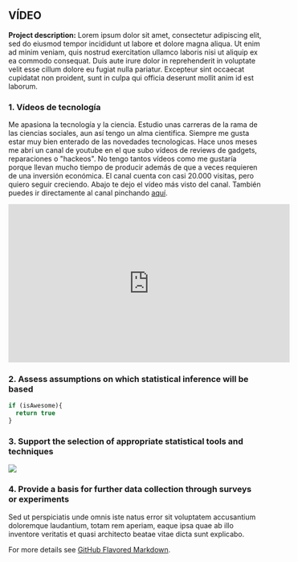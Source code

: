 ## VÍDEO

**Project description:** Lorem ipsum dolor sit amet, consectetur adipiscing elit, sed do eiusmod tempor incididunt ut labore et dolore magna aliqua. Ut enim ad minim veniam, quis nostrud exercitation ullamco laboris nisi ut aliquip ex ea commodo consequat. Duis aute irure dolor in reprehenderit in voluptate velit esse cillum dolore eu fugiat nulla pariatur. Excepteur sint occaecat cupidatat non proident, sunt in culpa qui officia deserunt mollit anim id est laborum.

### 1. Vídeos de tecnología

Me apasiona la tecnología y la ciencia. Estudio unas carreras de la rama de las ciencias sociales, aun así tengo un alma cientifica. Siempre me gusta estar muy bien enterado de las novedades tecnologicas. Hace unos meses me abrí un canal de youtube en el que subo vídeos de reviews de gadgets, reparaciones o "hackeos". No tengo tantos vídeos como me gustaría porque llevan mucho tiempo de producir además de que a veces requieren de una inversión económica. El canal cuenta con casi 20.000 visitas, pero quiero seguir creciendo. Abajo te dejo el vídeo más visto del canal. También puedes ir directamente al canal pinchando <a href="https://www.youtube.com/channel/UCBmA7KGIfI_mYdq4mz-yrog/featured">aquí</a>.
<iframe width="560" height="315" src="https://www.youtube.com/embed/eC5kUzOueAI" frameborder="0" allow="accelerometer; autoplay; clipboard-write; encrypted-media; gyroscope; picture-in-picture" allowfullscreen></iframe>

### 2. Assess assumptions on which statistical inference will be based

```javascript
if (isAwesome){
  return true
}
```

### 3. Support the selection of appropriate statistical tools and techniques

<img src="images/dummy_thumbnail.jpg?raw=true"/>

### 4. Provide a basis for further data collection through surveys or experiments

Sed ut perspiciatis unde omnis iste natus error sit voluptatem accusantium doloremque laudantium, totam rem aperiam, eaque ipsa quae ab illo inventore veritatis et quasi architecto beatae vitae dicta sunt explicabo. 

For more details see [GitHub Flavored Markdown](https://guides.github.com/features/mastering-markdown/).
